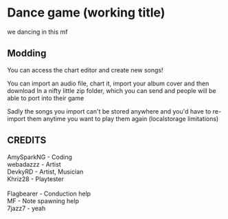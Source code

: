 # Dance game (working title)

we dancing in this mf

## Modding
You can access the chart editor and create new songs!

You can import an audio file, chart it, import your album cover and then download
In a nifty little zip folder, which you can send and people will be able to port into their game

Sadly the songs you import can't be stored anywhere and you'd have to re-import them anytime you want to play them again (localstorage limitations)

## CREDITS
AmySparkNG - Coding<br>
webadazzz - Artist<br>
DevkyRD - Artist, Musician<br>
Khriz28 - Playtester<br>
<br>
Flagbearer - Conduction help<br>
MF - Note spawning help<br>
7jazz7 - yeah<br>